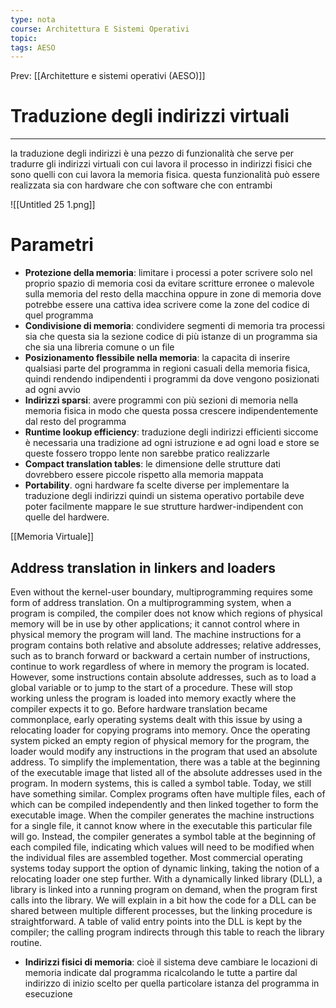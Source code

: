 ```yaml
---
type: nota
course: Architettura E Sistemi Operativi
topic: 
tags: AESO
---
```


Prev: [[Architetture e sistemi operativi (AESO)]]

# Traduzione degli indirizzi virtuali
---


la traduzione degli indirizzi è una pezzo di funzionalità che serve per tradurre gli indirizzi virtuali  con cui lavora il processo in indirizzi fisici che sono quelli con cui lavora la memoria fisica. questa funzionalità può essere realizzata sia con hardware che con software che con entrambi

![[Untitled 25 1.png]]

# Parametri

- **Protezione della memoria**: limitare i processi a poter scrivere solo nel proprio spazio di memoria cosi da evitare scritture erronee o malevole sulla memoria del resto della macchina oppure in zone di memoria dove potrebbe essere una cattiva idea scrivere come la zone del codice di quel programma
- **Condivisione di memoria**: condividere segmenti di memoria tra processi sia che questa sia la sezione codice di più istanze di un programma sia che sia una libreria comune o un file
- **Posizionamento flessibile nella memoria**: la capacita di inserire qualsiasi parte del programma in regioni casuali della memoria fisica, quindi rendendo indipendenti i programmi da dove vengono posizionati ad ogni avvio
- **Indirizzi sparsi**: avere programmi con più sezioni di memoria nella memoria fisica in modo che questa possa crescere indipendentemente dal resto del programma
- **Runtime lookup efficiency**: traduzione degli indirizzi efficienti siccome è necessaria una tradizione ad ogni istruzione e ad ogni load e store se queste fossero troppo lente  non sarebbe pratico realizzarle
- **Compact translation tables**: le dimensione delle strutture dati dovrebbero essere piccole rispetto alla memoria mappata
- **Portability**. ogni hardware fa scelte diverse per implementare la traduzione degli indirizzi quindi un sistema operativo portabile deve poter facilmente mappare le sue strutture hardwer-indipendent con quelle del hardwere.

[[Memoria Virtuale]]

## Address translation in linkers and loaders

Even without the kernel-user boundary, multiprogramming requires some form of address translation. On a
multiprogramming system, when a program is compiled, the compiler does not know which regions of
physical memory will be in use by other applications; it cannot control where in physical memory the
program will land. The machine instructions for a program contains both relative and absolute addresses;
relative addresses, such as to branch forward or backward a certain number of instructions, continue to work
regardless of where in memory the program is located. However, some instructions contain absolute
addresses, such as to load a global variable or to jump to the start of a procedure. These will stop working
unless the program is loaded into memory exactly where the compiler expects it to go.
Before hardware translation became commonplace, early operating systems dealt with this issue by using a
relocating loader for copying programs into memory. Once the operating system picked an empty region of
physical memory for the program, the loader would modify any instructions in the program that used an
absolute address. To simplify the implementation, there was a table at the beginning of the executable
image that listed all of the absolute addresses used in the program. In modern systems, this is called a
symbol table.
Today, we still have something similar. Complex programs often have multiple files, each of which can be
compiled independently and then linked together to form the executable image. When the compiler
generates the machine instructions for a single file, it cannot know where in the executable this particular file
will go. Instead, the compiler generates a symbol table at the beginning of each compiled file, indicating
which values will need to be modified when the individual files are assembled together.
Most commercial operating systems today support the option of dynamic linking, taking the notion of a
relocating loader one step further. With a dynamically linked library (DLL), a library is linked into a running
program on demand, when the program first calls into the library. We will explain in a bit how the code for a
DLL can be shared between multiple different processes, but the linking procedure is straightforward. A table
of valid entry points into the DLL is kept by the compiler; the calling program indirects through this table to
reach the library routine.

- **Indirizzi fisici di memoria**: cioè il sistema deve cambiare le locazioni di memoria indicate dal programma ricalcolando le tutte a partire dal indirizzo di inizio scelto per quella particolare  istanza del programma in esecuzione


